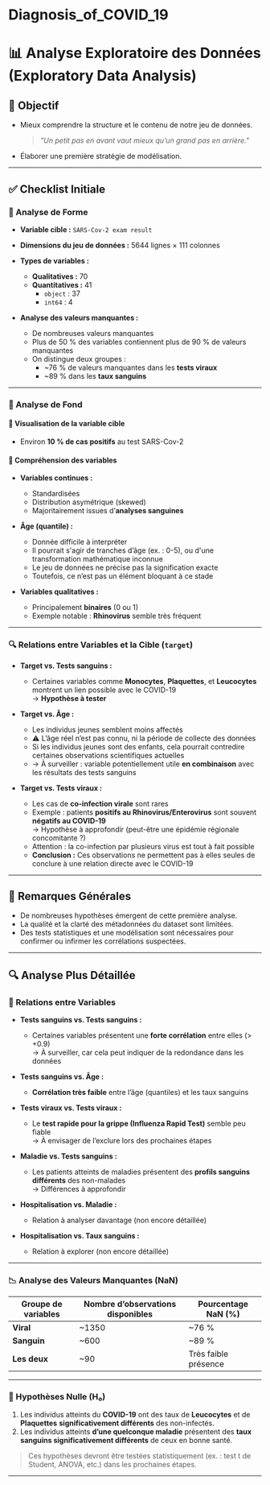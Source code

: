 # Diagnosis_of_COVID_19

# 📊 Analyse Exploratoire des Données (Exploratory Data Analysis)

## 🎯 Objectif

- Mieux comprendre la structure et le contenu de notre jeu de données.
  > _"Un petit pas en avant vaut mieux qu’un grand pas en arrière."_
- Élaborer une première stratégie de modélisation.

---

## ✅ Checklist Initiale

### 🔹 Analyse de Forme

- **Variable cible :** `SARS-Cov-2 exam result`
- **Dimensions du jeu de données :** 5644 lignes × 111 colonnes
- **Types de variables :**

  - **Qualitatives :** 70
  - **Quantitatives :** 41
    - `object` : 37
    - `int64` : 4

- **Analyse des valeurs manquantes :**
  - De nombreuses valeurs manquantes
  - Plus de 50 % des variables contiennent plus de 90 % de valeurs manquantes
  - On distingue deux groupes :
    - ~76 % de valeurs manquantes dans les **tests viraux**
    - ~89 % dans les **taux sanguins**

---

### 🔹 Analyse de Fond

#### 🎯 Visualisation de la variable cible

- Environ **10 % de cas positifs** au test SARS-Cov-2

#### 📌 Compréhension des variables

- **Variables continues :**
  - Standardisées
  - Distribution asymétrique (skewed)
  - Majoritairement issues d’**analyses sanguines**
- **Âge (quantile) :**

  - Donnée difficile à interpréter
  - Il pourrait s'agir de tranches d’âge (ex. : 0-5), ou d'une transformation mathématique inconnue
  - Le jeu de données ne précise pas la signification exacte
  - Toutefois, ce n’est pas un élément bloquant à ce stade

- **Variables qualitatives :**
  - Principalement **binaires** (0 ou 1)
  - Exemple notable : **Rhinovirus** semble très fréquent

---

### 🔍 Relations entre Variables et la Cible (`target`)

- **Target vs. Tests sanguins :**

  - Certaines variables comme **Monocytes**, **Plaquettes**, et **Leucocytes** montrent un lien possible avec le COVID-19  
    → **Hypothèse à tester**

- **Target vs. Âge :**

  - Les individus jeunes semblent moins affectés
  - ⚠️ L’âge réel n’est pas connu, ni la période de collecte des données
  - Si les individus jeunes sont des enfants, cela pourrait contredire certaines observations scientifiques actuelles
  - → À surveiller : variable potentiellement utile **en combinaison** avec les résultats des tests sanguins

- **Target vs. Tests viraux :**
  - Les cas de **co-infection virale** sont rares
  - Exemple : patients **positifs au Rhinovirus/Enterovirus** sont souvent **négatifs au COVID-19**  
    → Hypothèse à approfondir (peut-être une épidémie régionale concomitante ?)
  - Attention : la co-infection par plusieurs virus est tout à fait possible
  - **Conclusion :** Ces observations ne permettent pas à elles seules de conclure à une relation directe avec le COVID-19

---

## 🧠 Remarques Générales

- De nombreuses hypothèses émergent de cette première analyse.
- La qualité et la clarté des métadonnées du dataset sont limitées.
- Des tests statistiques et une modélisation sont nécessaires pour confirmer ou infirmer les corrélations suspectées.

---

## 🔍 Analyse Plus Détaillée

### 🔄 Relations entre Variables

- **Tests sanguins vs. Tests sanguins :**

  - Certaines variables présentent une **forte corrélation** entre elles (> +0.9)  
    → À surveiller, car cela peut indiquer de la redondance dans les données

- **Tests sanguins vs. Âge :**

  - **Corrélation très faible** entre l’âge (quantiles) et les taux sanguins

- **Tests viraux vs. Tests viraux :**

  - Le **test rapide pour la grippe (Influenza Rapid Test)** semble peu fiable  
    → À envisager de l’exclure lors des prochaines étapes

- **Maladie vs. Tests sanguins :**

  - Les patients atteints de maladies présentent des **profils sanguins différents** des non-malades  
    → Différences à approfondir

- **Hospitalisation vs. Maladie :**

  - Relation à analyser davantage (non encore détaillée)

- **Hospitalisation vs. Taux sanguins :**
  - Relation à explorer (non encore détaillée)

---

### 📉 Analyse des Valeurs Manquantes (NaN)

| Groupe de variables | Nombre d’observations disponibles | Pourcentage NaN (%)  |
| ------------------- | --------------------------------- | -------------------- |
| **Viral**           | ~1350                             | ~76 %                |
| **Sanguin**         | ~600                              | ~89 %                |
| **Les deux**        | ~90                               | Très faible présence |

---

### 🧪 Hypothèses Nulle (H₀)

1. Les individus atteints du **COVID-19** ont des taux de **Leucocytes** et de **Plaquettes** **significativement différents** des non-infectés.
2. Les individus atteints **d’une quelconque maladie** présentent des **taux sanguins significativement différents** de ceux en bonne santé.

> Ces hypothèses devront être testées statistiquement (ex. : test t de Student, ANOVA, etc.) dans les prochaines étapes.

---
